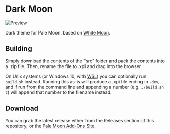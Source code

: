 # Dark Moon
![Preview](https://i.imgur.com/38XTZLf.png)

Dark theme for Pale Moon, based on [White Moon](https://github.com/Lootyhoof/whitemoon).

## Building
Simply download the contents of the "src" folder and pack the contents into a .zip file. Then, rename the file to .xpi and drag into the browser.

On Unix systems (or Windows 10, with [WSL](https://docs.microsoft.com/en-us/windows/wsl/about)) you can optionally run `build.sh` instead. Running this as-is will produce a .xpi file ending in `-dev`, and if run from the command line and appending a number (e.g. `./build.sh 2`) will append that number to the filename instead.

## Download
You can grab the latest release either from the Releases section of this repository, or the [Pale Moon Add-Ons Site](https://addons.palemoon.org/addon/darkmoon/).
